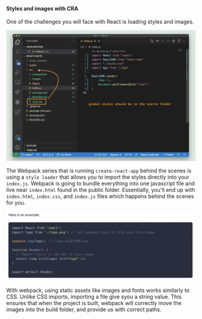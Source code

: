 #### Styles and images with CRA

One of the challenges you will face with React is loading styles and images.

![](../images/info_26.png)

The Webpack series that is running `create-react-app` behind the scenes is using a `style loader` that allows you to import the styles directly into your `index.js`. Webpack is going to bundle everything into one javascript file and live near `index.html` found in the public folder. Essentially, you'll end up with `index.html`, `index.css`, and `index.js` files which happens behind the scenes for you.

![](../images/info_27.png)

With webpack, using static assets like images and fonts works similarly to CSS. Unlike CSS imports, importing a file give syou a string value. This ensures that when the project is built, webpack will correctly move the images into the build folder, and provide us with correct paths.
